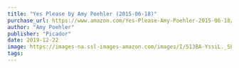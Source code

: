 ```yaml
---
title: "Yes Please by Amy Poehler (2015-06-18)"
purchase_url: https://www.amazon.com/Yes-Please-Amy-Poehler-2015-06-18/dp/B01K0PTPN2?SubscriptionId=AKIAIVZLK2PABGQI2KAQ&tag=everrail-20&linkCode=xm2&camp=2025&creative=165953&creativeASIN=B01K0PTPN2
author: "Amy Poehler"
publisher: "Picador"
date: 2019-12-22
image: https://images-na.ssl-images-amazon.com/images/I/513BA-YssiL._SL75_.jpg
tags:
---
```


